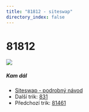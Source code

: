 ```yaml
---
title: "81812 - siteswap"
directory_index: false
---
```


# 81812

![](/animace/siteswap/81812.gif)

##### Kam dál

- [Siteswap - podrobný návod](/siteswap.html "Podrobné vysvětlení siteswapů..")
- Další trik: [831](831.html "Siteswap 831")
- Předchozí trik: [81461](81461.html "Siteswap 81461")

